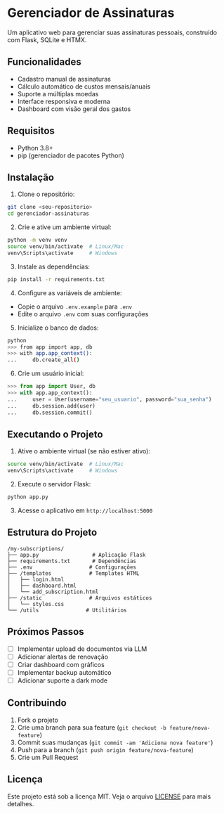 # Gerenciador de Assinaturas

Um aplicativo web para gerenciar suas assinaturas pessoais, construído com Flask, SQLite e HTMX.

## Funcionalidades

- Cadastro manual de assinaturas
- Cálculo automático de custos mensais/anuais
- Suporte a múltiplas moedas
- Interface responsiva e moderna
- Dashboard com visão geral dos gastos

## Requisitos

- Python 3.8+
- pip (gerenciador de pacotes Python)

## Instalação

1. Clone o repositório:
```bash
git clone <seu-repositorio>
cd gerenciador-assinaturas
```

2. Crie e ative um ambiente virtual:
```bash
python -m venv venv
source venv/bin/activate  # Linux/Mac
venv\Scripts\activate     # Windows
```

3. Instale as dependências:
```bash
pip install -r requirements.txt
```

4. Configure as variáveis de ambiente:
- Copie o arquivo `.env.example` para `.env`
- Edite o arquivo `.env` com suas configurações

5. Inicialize o banco de dados:
```bash
python
>>> from app import app, db
>>> with app.app_context():
...     db.create_all()
```

6. Crie um usuário inicial:
```python
>>> from app import User, db
>>> with app.app_context():
...     user = User(username="seu_usuario", password="sua_senha")
...     db.session.add(user)
...     db.session.commit()
```

## Executando o Projeto

1. Ative o ambiente virtual (se não estiver ativo):
```bash
source venv/bin/activate  # Linux/Mac
venv\Scripts\activate     # Windows
```

2. Execute o servidor Flask:
```bash
python app.py
```

3. Acesse o aplicativo em `http://localhost:5000`

## Estrutura do Projeto

```
/my-subscriptions/
├── app.py                 # Aplicação Flask
├── requirements.txt       # Dependências
├── .env                  # Configurações
├── /templates            # Templates HTML
│   ├── login.html
│   ├── dashboard.html
│   └── add_subscription.html
├── /static               # Arquivos estáticos
│   └── styles.css
└── /utils               # Utilitários
```

## Próximos Passos

- [ ] Implementar upload de documentos via LLM
- [ ] Adicionar alertas de renovação
- [ ] Criar dashboard com gráficos
- [ ] Implementar backup automático
- [ ] Adicionar suporte a dark mode

## Contribuindo

1. Fork o projeto
2. Crie uma branch para sua feature (`git checkout -b feature/nova-feature`)
3. Commit suas mudanças (`git commit -am 'Adiciona nova feature'`)
4. Push para a branch (`git push origin feature/nova-feature`)
5. Crie um Pull Request

## Licença

Este projeto está sob a licença MIT. Veja o arquivo [LICENSE](LICENSE) para mais detalhes. 